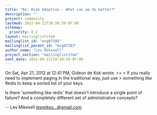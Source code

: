 ```yaml
---
title: "Re: Riak Adoption - What can we do better?"
description: ""
project: community
lastmod: 2012-04-21T10:50:39-07:00
sitemap:
  priority: 0.2
layout: mailinglistitem
mailinglist_id: "msg07285"
mailinglist_parent_id: "msg07283"
author_name: "Les Mikesell"
project_section: "mailinglistitem"
sent_date: 2012-04-21T10:50:39-07:00
---
```



On Sat, Apr 21, 2012 at 12:41 PM, Gideon de Kok  wrote:
&gt;&gt;
&gt; If you really need to implement paging in the traditional way, just use
&gt; something like Redis to keep a sorted list of your keys.

Is there 'something like redis' that doesn't introduce a single point
of failure? And a completely different set of administrative
concepts?

-- 
 Les Mikesell
 lesmikes...@gmail.com

